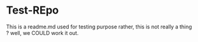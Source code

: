 # Test-REpo
This is a readme.md used for testing purpose
rather, this is not really a thing ? well, we COULD work it out.
